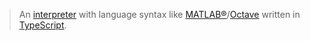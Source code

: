 > An [interpreter](<https://en.wikipedia.org/wiki/Interpreter_(computing)>)
> with language syntax like
> [MATLAB&reg;](https://www.mathworks.com/)/[Octave](https://www.gnu.org/software/octave/)
> written in [TypeScript](https://www.typescriptlang.org/).
